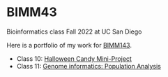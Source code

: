 # BIMM43
Bioinformatics class Fall 2022 at UC San Diego

Here is a portfolio of my work for [BIMM143](https://bioboot.github.io/bimm143_F22/). 

- Class 10: [Halloween Candy Mini-Project](https://github.com/lvgallegos/bimm143/blob/main/Class10/Class10.Halloween%20Candy%20Mini%20Project.md)
- Class 11: [Genome informatics: Population Analysis](https://github.com/lvgallegos/bimm143/blob/main/Class.11/PopScaleAnalysisBoxplot.md)
